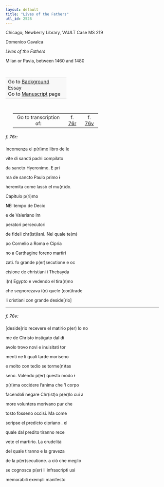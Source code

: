 ```yaml
---
layout: default
title: "Lives of the Fathers"
utl_id: 2528
---
```



Chicago, Newberry Library, VAULT Case MS 219


Domenico Cavalca


*Lives of the Fathers*


Milan or Pavia, between 1460 and 1480


 

<table border="0.5" cellpadding="1" cellspacing="1" style="width: 200px; background-color:#F8F8F8;"><tbody style="border-color:#ccc"><tr style="border-color:#ccc"><td>Go to <a href="{{ site.baseurl }}/essay/008" target="_blank">Background Essay</a><br />
			Go to <a href="{{ site.baseurl }}/www/record.html?id=008" target="_blank">Manuscript</a> page</td>
</tr></tbody></table>
 


<table border="0.5" cellpadding="1" cellspacing="1" style="width: 280px; margin-left: 0.25in;"><tbody><tr style="border-color:#B3B6B7"><td style="text-align:center">Go to transcription of:</td>
<td style="text-align:center">f. <a href="#1">76r</a></td>
<td style="text-align:center">f. <a href="#2">76v</a></td>
</tr></tbody></table>
<h5 id="1" style="color:#555;">f. 76r:</h5>

Incomenza el p(ri)mo libro de le


vite di sancti padri compilato


da sancto Hyeronimo. E pri


ma de sancto Paulo primo <s>i</s>


heremita come lassò el mu(n)do.


Capitulo p(ri)mo


**N**El tempo de Decio


e de Valeriano Im


peratori persecutori


de fideli chr(ist)iani. Nel quale te(m)


po Cornelio a Roma e Cipria


no a Carthagine foreno martiri


zati. fo grande p(er)secutione e oc


cisione de christiani i Thebayda


i(n) Egypto e vedendo el tira(n)no


che segnorezava i(n) quele (con)trade


li cristiani con grande deside[rio]


<hr /><h5 id="2" style="color:#555;">f. 76v:</h5>

[deside]rio recevere el matirio p(er) lo no


me de Christo instigato dal di


avolo trovo novi e inuisitati tor


menti ne li quali tarde moriseno


e molto con tedio se torme(n)tas


seno. Volendo p(er) questo modo <s>i</s>


p(ri)ma occidere l’anima che ’l corpo


facendoli negare Chr(ist)o p(er)lo cui a


more voluntera morivano pur che


tosto fosseno occisi. Ma come


scripse el predicto cipriano . el


quale dal predito tiranno rece


vete el martirio. La crudelità


del quale tiranno e la graveza


de la p(er)secutione. a ciò che meglio


se cognosca p(er) li infrascripti usi


memorabili exempli manifesto

